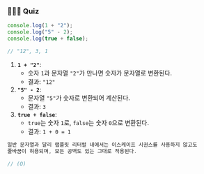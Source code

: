 ### 🙋🏻‍♀️ Quiz

```jsx
console.log(1 + "2");
console.log("5" - 2);
console.log(true + false);

// "12", 3, 1
```

1. **`1 + "2"`**:
   - 숫자 `1`과 문자열 `"2"`가 만나면 숫자가 문자열로 변환된다.
   - 결과: `"12"`
2. **`"5" - 2`**:
   - 문자열 `"5"`가 숫자로 변환되어 계산된다.
   - 결과: `3`
3. **`true + false`**:
   - `true`는 숫자 `1`로, `false`는 숫자 `0`으로 변환된다.
   - 결과: `1 + 0 = 1`

```jsx
일반 문자열과 달리 랩플릿 리터럴 내에서는 이스케이프 시권스를 사용하지 않고도
줄바꿈이 허용되며, 모든 공백도 있는 그대로 적용된다.

// (O)
```

